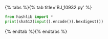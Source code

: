 {% tabs %}{% tab title='BJ_10932.py' %}

```py
from hashlib import *
print(sha512(input().encode()).hexdigest())
```

{% endtab %}{% endtabs %}
